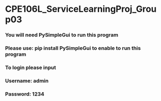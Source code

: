 # CPE106L_ServiceLearningProj_Group03
### You will need PySimpleGui to run this program
### Please use: pip install PySimpleGui to enable to run this program
### To login please input
### Username: admin
### Password: 1234
